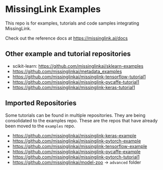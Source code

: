 # MissingLink Examples

This repo is for examples, tutorials and code samples integrating MissingLink.

Check out the reference docs at https://missinglink.ai/docs

## Other example and tutorial repositories

* scikit-learn: https://github.com/missinglinkai/sklearn-examples
* https://github.com/missinglinkai/metadata_examples
* https://github.com/missinglinkai/missinglink-tensorflow-tutorial1
* https://github.com/missinglinkai/missinglink-pycaffe-tutorial1
* https://github.com/missinglinkai/missinglink-keras-tutorial1

## Imported Repositories

Some tutorials can be found in multiple repositories. They are being consolidated to the examples repo. These are the repos that have already been moved to the `examples` repo.

* https://github.com/missinglinkai/missinglink-keras-example
* https://github.com/missinglinkai/missinglink-pytorch-example
* https://github.com/missinglinkai/missinglink-tensorflow-example
* https://github.com/missinglinkai/missinglink-pycaffe-example
* https://github.com/missinglinkai/missinglink-pytorch-tutorial1
* https://github.com/missinglinkai/model-zoo -> `advanced` folder
